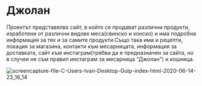 # Джолан
Проектът представялва сайт, в който се продават различни продукти, изработени от различни видове меса(свинско и конско) и има подробна информация за тях и за самите продукти.Също така има и рецепти, локация за магазина, контакти към месарницата, информация за доставката, сайт към инстаграм(трябва да е предназначен за сайта, но в случея не съм правил инстаграм за месарница "Джолан") и  кошница.

![screencapture-file-C-Users-Ivan-Desktop-Gulp-index-html-2020-06-14-23_16_14](https://user-images.githubusercontent.com/25499338/84603312-1478a600-ae96-11ea-90f9-5a13fddf39c9.png)
